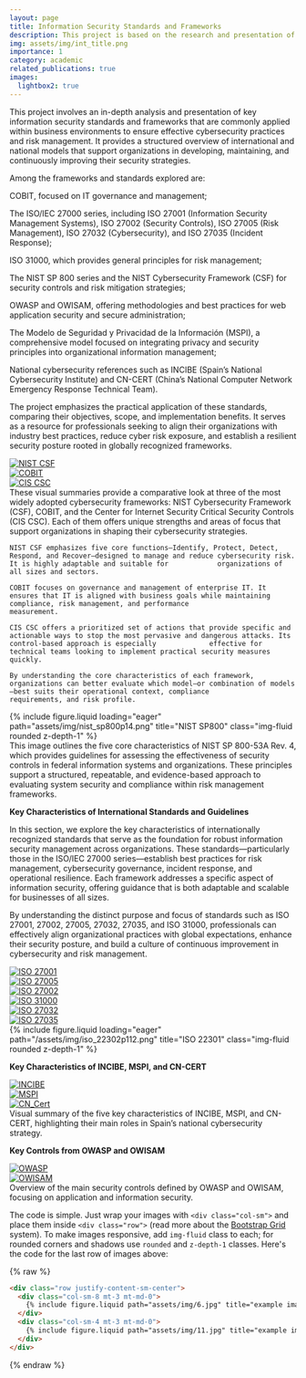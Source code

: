 ```yaml
---
layout: page
title: Information Security Standards and Frameworks
description: This project is based on the research and presentation of the most relevant information security frameworks and policies applied within a business environment. It highlights essential standards such as NIST, ISO/IEC, and COBIT, offering a structured overview of their roles in managing cyber risks and strengthening organizational security posture.
img: assets/img/int_title.png
importance: 1
category: academic
related_publications: true
images:
  lightbox2: true
---
```


This project involves an in-depth analysis and presentation of key information security standards and frameworks that are commonly applied within business environments to ensure effective cybersecurity practices and risk management. It provides a structured overview of international and national models that support organizations in developing, maintaining, and continuously improving their security strategies.

Among the frameworks and standards explored are:

COBIT, focused on IT governance and management;

The ISO/IEC 27000 series, including ISO 27001 (Information Security Management Systems), ISO 27002 (Security Controls), ISO 27005 (Risk Management), ISO 27032 (Cybersecurity), and ISO 27035 (Incident Response);

ISO 31000, which provides general principles for risk management;

The NIST SP 800 series and the NIST Cybersecurity Framework (CSF) for security controls and risk mitigation strategies;

OWASP and OWISAM, offering methodologies and best practices for web application security and secure administration;

The Modelo de Seguridad y Privacidad de la Información (MSPI), a comprehensive model focused on integrating privacy and security principles into organizational information management;

National cybersecurity references such as INCIBE (Spain’s National Cybersecurity Institute) and CN-CERT (China’s National Computer Network Emergency Response Technical Team).

The project emphasizes the practical application of these standards, comparing their objectives, scope, and implementation benefits. It serves as a resource for professionals seeking to align their organizations with industry best practices, reduce cyber risk exposure, and establish a resilient security posture rooted in globally recognized frameworks.

<div class="row text-center">
  <div class="col-sm mt-3 mt-md-0">
    <a href="/assets/img/nistp11.png" data-lightbox="standards1" data-title="NIST CSF">
      <img src="/assets/img/nistp11.png" alt="NIST CSF" class="img-fluid rounded z-depth-1" />
    </a>
  </div>
  <div class="col-sm mt-3 mt-md-0">
    <a href="/assets/img/cobitp12.png" data-lightbox="standards1" data-title="COBIT">
      <img src="/assets/img/cobitp12.png" alt="COBIT" class="img-fluid rounded z-depth-1" />
    </a>
  </div>
  <div class="col-sm mt-3 mt-md-0">
    <a href="/assets/img/cis_cscp13.png" data-lightbox="standards1" data-title="CIS CSC">
      <img src="/assets/img/cis_cscp13.png" alt="CIS CSC" class="img-fluid rounded z-depth-1" />
    </a>
  </div>
</div>

<div class="caption">
    These visual summaries provide a comparative look at three of the most widely adopted cybersecurity frameworks: NIST Cybersecurity Framework (CSF), COBIT, and the Center for Internet       Security Critical Security Controls (CIS CSC). Each of them offers unique strengths and areas of focus that support organizations in shaping their cybersecurity strategies.

    NIST CSF emphasizes five core functions—Identify, Protect, Detect, Respond, and Recover—designed to manage and reduce cybersecurity risk. It is highly adaptable and suitable for            organizations of all sizes and sectors.

    COBIT focuses on governance and management of enterprise IT. It ensures that IT is aligned with business goals while maintaining compliance, risk management, and performance                measurement.

    CIS CSC offers a prioritized set of actions that provide specific and actionable ways to stop the most pervasive and dangerous attacks. Its control-based approach is especially             effective for technical teams looking to implement practical security measures quickly.

    By understanding the core characteristics of each framework, organizations can better evaluate which model—or combination of models—best suits their operational context, compliance         requirements, and risk profile.
</div>

<div class="row">
    <div class="col-sm mt-3 mt-md-0">
        {% include figure.liquid loading="eager" path="assets/img/nist_sp800p14.png" title="NIST SP800" class="img-fluid rounded z-depth-1" %}
    </div>
</div>
<div class="caption">
    This image outlines the five core characteristics of NIST SP 800-53A Rev. 4, which provides guidelines for assessing the effectiveness of security controls in federal information           systems and organizations. These principles support a structured, repeatable, and evidence-based approach to evaluating system security and compliance within risk management frameworks.
</div>

 <strong>Key Characteristics of International Standards and Guidelines</strong>

In this section, we explore the key characteristics of internationally recognized standards that serve as the foundation for robust information security management across organizations. These standards—particularly those in the ISO/IEC 27000 series—establish best practices for risk management, cybersecurity governance, incident response, and operational resilience. Each framework addresses a specific aspect of information security, offering guidance that is both adaptable and scalable for businesses of all sizes.

By understanding the distinct purpose and focus of standards such as ISO 27001, 27002, 27005, 27032, 27035, and ISO 31000, professionals can effectively align organizational practices with global expectations, enhance their security posture, and build a culture of continuous improvement in cybersecurity and risk management.

<div class="row mt-4">
    <div class="col-sm mt-3 mt-md-0">
        <a href="/assets/img/iso_27001p16.png" data-lightbox="iso-standards" data-title="ISO 27001">
            <img src="/assets/img/iso_27001p16.png" alt="ISO 27001" class="img-fluid rounded z-depth-1" />
        </a>
    </div>
    <div class="col-sm mt-3 mt-md-0">
        <a href="/assets/img/iso_27005p17.png" data-lightbox="iso-standards" data-title="ISO 27005">
            <img src="/assets/img/iso_27005p17.png" alt="ISO 27005" class="img-fluid rounded z-depth-1" />
        </a>
    </div>
</div>
<div class="row mt-4">
    <div class="col-sm mt-3 mt-md-0">
        <a href="/assets/img/iso_27002p18.png" data-lightbox="iso-standards" data-title="ISO 27002">
            <img src="/assets/img/iso_27002p18.png" alt="ISO 27002" class="img-fluid rounded z-depth-1" />
        </a>
    </div>
    <div class="col-sm mt-3 mt-md-0">
        <a href="/assets/img/iso_31000p19.png" data-lightbox="iso-standards" data-title="ISO 31000">
            <img src="/assets/img/iso_31000p19.png" alt="ISO 31000" class="img-fluid rounded z-depth-1" />
        </a>
    </div>
</div>
<div class="row mt-4">
    <div class="col-sm mt-3 mt-md-0">
        <a href="/assets/img/iso_27032p110.png" data-lightbox="iso-standards" data-title="ISO 27032">
            <img src="/assets/img/iso_27032p110.png" alt="ISO 27032" class="img-fluid rounded z-depth-1" />
        </a>
    </div>
    <div class="col-sm mt-3 mt-md-0">
        <a href="/assets/img/iso_27035p111.png" data-lightbox="iso-standards" data-title="ISO 27035">
            <img src="/assets/img/iso_27035p111.png" alt="ISO 27035" class="img-fluid rounded z-depth-1" />
        </a>
    </div>
</div>

<div class="row mt-4">
    <div class="col-sm mt-3 mt-md-0">
        {% include figure.liquid loading="eager" path="/assets/img/iso_22302p112.png" title="ISO 22301" class="img-fluid rounded z-depth-1" %}
    </div>
</div>

<strong>Key Characteristics of INCIBE, MSPI, and CN-CERT</strong>

<div class="row text-center">
  <div class="col-sm mt-3 mt-md-0">
    <a href="/assets/img/incibep114.png" data-lightbox="standards2" data-title="INCIBE">
      <img src="/assets/img/incibep114.png" alt="INCIBE" class="img-fluid rounded z-depth-1" />
    </a>
  </div>
  <div class="col-sm mt-3 mt-md-0">
    <a href="/assets/img/mspip115.png" data-lightbox="standards2" data-title="MSPI">
      <img src="/assets/img/mspip115.png" alt="MSPI" class="img-fluid rounded z-depth-1" />
    </a>
  </div>
  <div class="col-sm mt-3 mt-md-0">
    <a href="/assets/img/cn_certp16.png" data-lightbox="standards2" data-title="CN_Cert">
      <img src="/assets/img/cn_certp16.png" alt="CN_Cert" class="img-fluid rounded z-depth-1" />
    </a>
  </div>
</div>
<div class="caption">
   Visual summary of the five key characteristics of INCIBE, MSPI, and CN-CERT, highlighting their main roles in Spain’s national cybersecurity strategy.
</div>

<strong>Key Controls from OWASP and OWISAM</strong>

<div class="row text-center">
  <div class="col-sm mt-3 mt-md-0">
    <a href="/assets/img/owaspp118.png" data-lightbox="standards3" data-title="OWASP">
      <img src="/assets/img/owaspp118.png" alt="OWASP" class="img-fluid rounded z-depth-1" />
    </a>
  </div>
  <div class="col-sm mt-3 mt-md-0">
    <a href="/assets/img/owisamp119.png" data-lightbox="standards3" data-title="OWISAM">
      <img src="/assets/img/owisamp119.png" alt="OWISAM" class="img-fluid rounded z-depth-1" />
    </a>
  </div>
</div>
<div class="caption">
   Overview of the main security controls defined by OWASP and OWISAM, focusing on application and information security.
</div>

The code is simple.
Just wrap your images with `<div class="col-sm">` and place them inside `<div class="row">` (read more about the <a href="https://getbootstrap.com/docs/4.4/layout/grid/">Bootstrap Grid</a> system).
To make images responsive, add `img-fluid` class to each; for rounded corners and shadows use `rounded` and `z-depth-1` classes.
Here's the code for the last row of images above:

{% raw %}

```html
<div class="row justify-content-sm-center">
  <div class="col-sm-8 mt-3 mt-md-0">
    {% include figure.liquid path="assets/img/6.jpg" title="example image" class="img-fluid rounded z-depth-1" %}
  </div>
  <div class="col-sm-4 mt-3 mt-md-0">
    {% include figure.liquid path="assets/img/11.jpg" title="example image" class="img-fluid rounded z-depth-1" %}
  </div>
</div>
```

{% endraw %}
